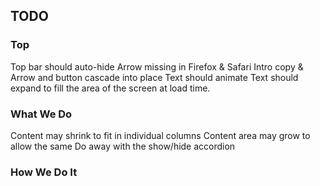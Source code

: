 ## TODO ##

### Top ###

Top bar should auto-hide
Arrow missing in Firefox & Safari
Intro copy & Arrow and button cascade into place
Text should animate
Text should expand to fill the area of the screen at load time.

### What We Do ###

Content may shrink to fit in individual columns
Content area may grow to allow the same
Do away with the show/hide accordion

### How We Do It ###
